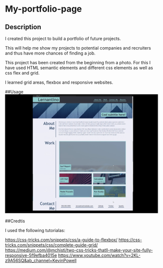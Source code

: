 # My-portfolio-page
## Description
I created this project to build a portfolio of future projects.

This will help me show my projects to potential companies and recruiters and thus have more chances of finding a job.

This project has been created from the beginning from a photo. For this I have used HTML semantic elements and different css elements as well as css flex and grid.

I learned grid areas, flexbox and responsive websites.

##Usage
![screenshot project](images/screenShot.png)

##Credtis

I used the following tutorialas:

https://css-tricks.com/snippets/css/a-guide-to-flexbox/
https://css-tricks.com/snippets/css/complete-guide-grid/
https://medium.com/@mchisti/two-css-tricks-thatll-make-your-site-fully-responsive-5f9efba4015e
https://www.youtube.com/watch?v=2KL-z9A56SQ&ab_channel=KevinPowell



